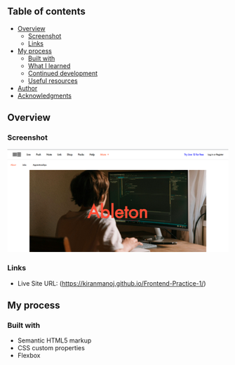 ## Table of contents

- [Overview](#overview)
  - [Screenshot](#screenshot)
  - [Links](#links)
- [My process](#my-process)
  - [Built with](#built-with)
  - [What I learned](#what-i-learned)
  - [Continued development](#continued-development)
  - [Useful resources](#useful-resources)
- [Author](#author)
- [Acknowledgments](#acknowledgments)

## Overview

### Screenshot

![](img/Website%20ss.png)

### Links

- Live Site URL: (https://kiranmanoj.github.io/Frontend-Practice-1/)

## My process

### Built with

- Semantic HTML5 markup
- CSS custom properties
- Flexbox
